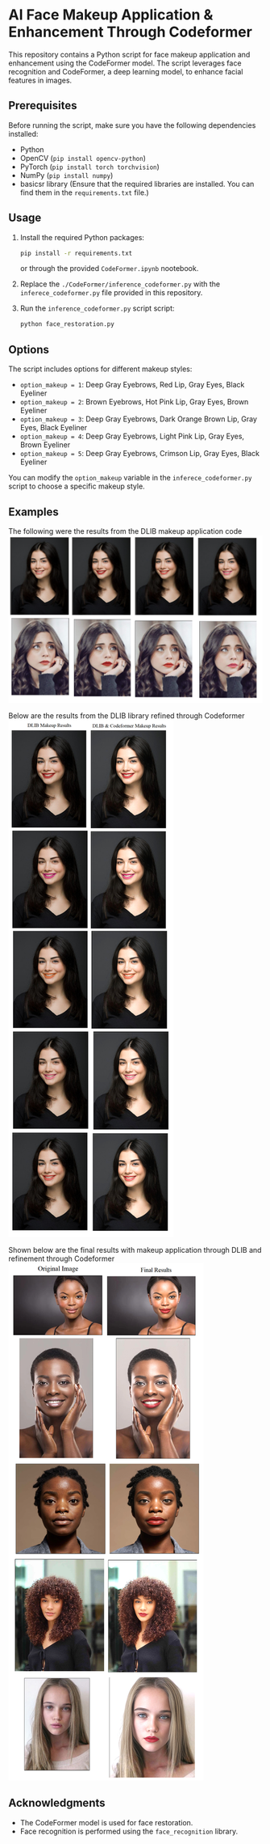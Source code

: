 # AI Face Makeup Application & Enhancement Through Codeformer

This repository contains a Python script for face makeup application and enhancement using the CodeFormer model. The script leverages face recognition and CodeFormer, a deep learning model, to enhance facial features in images.

## Prerequisites

Before running the script, make sure you have the following dependencies installed:

- Python
- OpenCV (`pip install opencv-python`)
- PyTorch (`pip install torch torchvision`)
- NumPy (`pip install numpy`)
- basicsr library (Ensure that the required libraries are installed. You can find them in the `requirements.txt` file.)

## Usage

1. Install the required Python packages:

    ```bash
    pip install -r requirements.txt
    ```
    or through the provided `CodeFormer.ipynb` nootebook.
   
2. Replace the `./CodeFormer/inference_codeformer.py` with the `inferece_codeformer.py` file provided in this repository.
  
3. Run the `inference_codeformer.py` script script:

    ```python
    python face_restoration.py
    ```
## Options

The script includes options for different makeup styles:

- `option_makeup = 1`: Deep Gray Eyebrows, Red Lip, Gray Eyes, Black Eyeliner
- `option_makeup = 2`: Brown Eyebrows, Hot Pink Lip, Gray Eyes, Brown Eyeliner
- `option_makeup = 3`: Deep Gray Eyebrows, Dark Orange Brown Lip, Gray Eyes, Black Eyeliner
- `option_makeup = 4`: Deep Gray Eyebrows, Light Pink Lip, Gray Eyes, Brown Eyeliner
- `option_makeup = 5`: Deep Gray Eyebrows, Crimson Lip, Gray Eyes, Black Eyeliner

You can modify the `option_makeup` variable in the `inferece_codeformer.py` script to choose a specific makeup style.

## Examples
The following were the results from the DLIB makeup application code
![dlib_results](https://github.com/ZainabZaman/FaceEnhancementAndMakeup/blob/08a563cfbea6b3b612cbfd9092e218a4b7a30e9d/examples/results_makeup_dlib.png)

Below are the results from the DLIB library refined through Codeformer
![dlib_results](https://github.com/ZainabZaman/FaceEnhancementAndMakeup/blob/0030dd746c4401b59bd4e8d3453aee77305f2c0e/examples/results_makeup_refined.png)

Shown below are the final results with makeup application through DLIB and refinement through Codeformer
![dlib_results](https://github.com/ZainabZaman/FaceEnhancementAndMakeup/blob/0030dd746c4401b59bd4e8d3453aee77305f2c0e/examples/final_results.png)

## Acknowledgments

- The CodeFormer model is used for face restoration.
- Face recognition is performed using the `face_recognition` library.


